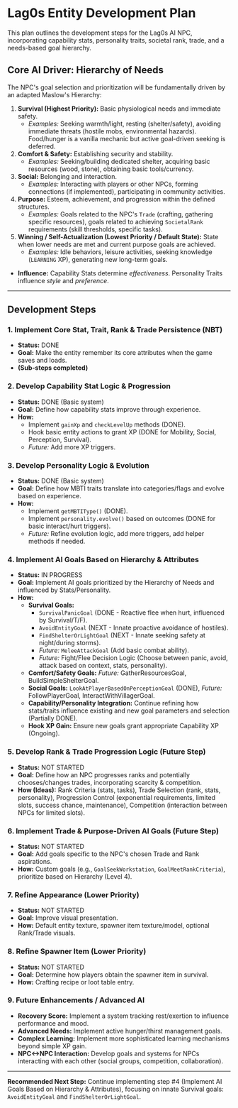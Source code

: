 # Lag0s Entity Development Plan

This plan outlines the development steps for the Lag0s AI NPC, incorporating capability stats, personality traits, societal rank, trade, and a needs-based goal hierarchy.

## Core AI Driver: Hierarchy of Needs

The NPC's goal selection and prioritization will be fundamentally driven by an adapted Maslow's Hierarchy:

1.  **Survival (Highest Priority):** Basic physiological needs and immediate safety.
    *   *Examples:* Seeking warmth/light, resting (shelter/safety), avoiding immediate threats (hostile mobs, environmental hazards). Food/hunger is a vanilla mechanic but active goal-driven seeking is deferred.
2.  **Comfort & Safety:** Establishing security and stability.
    *   *Examples:* Seeking/building dedicated shelter, acquiring basic resources (wood, stone), obtaining basic tools/currency.
3.  **Social:** Belonging and interaction.
    *   *Examples:* Interacting with players or other NPCs, forming connections (if implemented), participating in community activities.
4.  **Purpose:** Esteem, achievement, and progression within the defined structures.
    *   *Examples:* Goals related to the NPC's `Trade` (crafting, gathering specific resources), goals related to achieving `SocietalRank` requirements (skill thresholds, specific tasks).
5.  **Winning / Self-Actualization (Lowest Priority / Default State):** State when lower needs are met and current purpose goals are achieved.
    *   *Examples:* Idle behaviors, leisure activities, seeking knowledge (`LEARNING` XP), generating new long-term goals.

*   **Influence:** Capability Stats determine *effectiveness*. Personality Traits influence *style* and *preference*.

---

## Development Steps

### 1. Implement Core Stat, Trait, Rank & Trade Persistence (NBT)

*   **Status:** DONE
*   **Goal:** Make the entity remember its core attributes when the game saves and loads.
*   **(Sub-steps completed)**

### 2. Develop Capability Stat Logic & Progression

*   **Status:** DONE (Basic system)
*   **Goal:** Define how capability stats improve through experience.
*   **How:**
    *   Implement `gainXp` and `checkLevelUp` methods (DONE).
    *   Hook basic entity actions to grant XP (DONE for Mobility, Social, Perception, Survival).
    *   *Future:* Add more XP triggers.

### 3. Develop Personality Logic & Evolution

*   **Status:** DONE (Basic system)
*   **Goal:** Define how MBTI traits translate into categories/flags and evolve based on experience.
*   **How:**
    *   Implement `getMBTIType()` (DONE).
    *   Implement `personality.evolve()` based on outcomes (DONE for basic interact/hurt triggers).
    *   *Future:* Refine evolution logic, add more triggers, add helper methods if needed.

### 4. Implement AI Goals Based on Hierarchy & Attributes

*   **Status:** IN PROGRESS
*   **Goal:** Implement AI goals prioritized by the Hierarchy of Needs and influenced by Stats/Personality.
*   **How:**
    *   **Survival Goals:**
        *   `SurvivalPanicGoal` (DONE - Reactive flee when hurt, influenced by Survival/T/F).
        *   `AvoidEntityGoal` (NEXT - Innate proactive avoidance of hostiles).
        *   `FindShelterOrLightGoal` (NEXT - Innate seeking safety at night/during storms).
        *   *Future:* `MeleeAttackGoal` (Add basic combat ability).
        *   *Future:* Fight/Flee Decision Logic (Choose between panic, avoid, attack based on context, stats, personality).
    *   **Comfort/Safety Goals:** *Future:* GatherResourcesGoal, BuildSimpleShelterGoal.
    *   **Social Goals:** `LookAtPlayerBasedOnPerceptionGoal` (DONE), *Future:* FollowPlayerGoal, InteractWithVillagerGoal.
    *   **Capability/Personality Integration:** Continue refining how stats/traits influence existing and new goal parameters and selection (Partially DONE).
    *   **Hook XP Gain:** Ensure new goals grant appropriate Capability XP (Ongoing).

### 5. Develop Rank & Trade Progression Logic (Future Step)

*   **Status:** NOT STARTED
*   **Goal:** Define how an NPC progresses ranks and potentially chooses/changes trades, incorporating scarcity & competition.
*   **How (Ideas):** Rank Criteria (stats, tasks), Trade Selection (rank, stats, personality), Progression Control (exponential requirements, limited slots, success chance, maintenance), Competition (interaction between NPCs for limited slots).

### 6. Implement Trade & Purpose-Driven AI Goals (Future Step)

*   **Status:** NOT STARTED
*   **Goal:** Add goals specific to the NPC's chosen Trade and Rank aspirations.
*   **How:** Custom goals (e.g., `GoalSeekWorkstation`, `GoalMeetRankCriteria`), prioritize based on Hierarchy (Level 4).

### 7. Refine Appearance (Lower Priority)

*   **Status:** NOT STARTED
*   **Goal:** Improve visual presentation.
*   **How:** Default entity texture, spawner item texture/model, optional Rank/Trade visuals.

### 8. Refine Spawner Item (Lower Priority)

*   **Status:** NOT STARTED
*   **Goal:** Determine how players obtain the spawner item in survival.
*   **How:** Crafting recipe or loot table entry.

### 9. Future Enhancements / Advanced AI

*   **Recovery Score:** Implement a system tracking rest/exertion to influence performance and mood.
*   **Advanced Needs:** Implement active hunger/thirst management goals.
*   **Complex Learning:** Implement more sophisticated learning mechanisms beyond simple XP gain.
*   **NPC<->NPC Interaction:** Develop goals and systems for NPCs interacting with each other (social groups, competition, collaboration).

---

**Recommended Next Step:** Continue implementing step #4 (Implement AI Goals Based on Hierarchy & Attributes), focusing on innate Survival goals: `AvoidEntityGoal` and `FindShelterOrLightGoal`.